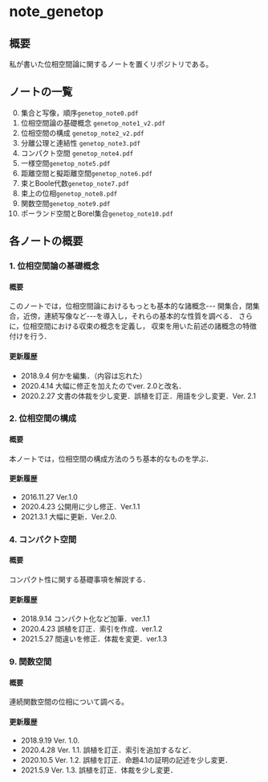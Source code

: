 # note_genetop

## 概要
私が書いた位相空間論に関するノートを置くリポジトリである。

## ノートの一覧
0. 集合と写像，順序`genetop_note0.pdf`
1. 位相空間論の基礎概念 `genetop_note1_v2.pdf`
2. 位相空間の構成 `genetop_note2_v2.pdf`
3. 分離公理と連結性 `genetop_note3.pdf`
4. コンパクト空間 `genetop_note4.pdf`
5. 一様空間`genetop_note5.pdf`
6. 距離空間と擬距離空間`genetop_note6.pdf`
7. 束とBoole代数`genetop_note7.pdf`
8. 束上の位相`genetop_note8.pdf`
9. 関数空間`genetop_note9.pdf`
10. ポーランド空間とBorel集合`genetop_note10.pdf`

## 各ノートの概要

### 1. 位相空間論の基礎概念

#### 概要
このノートでは，位相空間論におけるもっとも基本的な諸概念---
開集合，閉集合，近傍，連続写像など---を導入し，それらの基本的な性質を調べる．
さらに，位相空間における収束の概念を定義し，
収束を用いた前述の諸概念の特徴付けを行う．

#### 更新履歴
- 2018.9.4 何かを編集．（内容は忘れた）        
- 2020.4.14 大幅に修正を加えたのでver. 2.0と改名． 
- 2020.2.27 文書の体裁を少し変更．誤植を訂正．用語を少し変更．Ver. 2.1

### 2. 位相空間の構成

#### 概要
本ノートでは，位相空間の構成方法のうち基本的なものを学ぶ．

#### 更新履歴
- 2016.11.27 Ver.1.0 
- 2020.4.23 公開用に少し修正．Ver.1.1
- 2021.3.1 大幅に更新．Ver.2.0.

### 4. コンパクト空間

#### 概要
コンパクト性に関する基礎事項を解説する．

#### 更新履歴
- 2018.9.14 コンパクト化など加筆．ver.1.1
- 2020.4.23 誤植を訂正．索引を作成．ver.1.2
- 2021.5.27 間違いを修正．体裁を変更．ver.1.3

### 9. 関数空間

#### 概要
連続関数空間の位相について調べる。

#### 更新履歴
- 2018.9.19 Ver. 1.0.  
- 2020.4.28 Ver. 1.1. 誤植を訂正．索引を追加するなど． 
- 2020.10.5 Ver. 1.2. 誤植を訂正．命題4.1の証明の記述を少し変更． 
- 2021.5.9 Ver. 1.3. 誤植を訂正．体裁を少し変更．